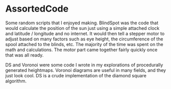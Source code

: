 # AssortedCode
 Some random scripts that I enjoyed making.
BlindSpot was the code that would calculate the position of the sun just using a simple attached clock and latitude / longitude and no internet. It would then tell a stepper motor to adjust based on many factors such as eye height, the circumference of the spool attached to the blinds, etc. The majority of the time was spent on the math and calculations. The motor part came together fairly quickly once that was all ready.

DS and Voronoi were some code I wrote in my explorations of procedurally generated heightmaps. Voronoi diagrams are useful in many fields, and they just look cool. DS is a crude implementation of the diamond square algorithm.
